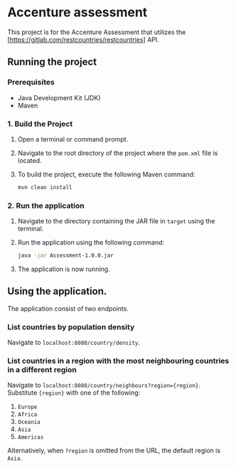 # Accenture assessment

This project is for the Accenture Assessment that utilizes the [https://gitlab.com/restcountries/restcountries] API.

## Running the project
### Prerequisites

- Java Development Kit (JDK)
- Maven 

### 1. Build the Project

1. Open a terminal or command prompt.
2. Navigate to the root directory of the project where the `pom.xml` file is located.
3. To build the project, execute the following Maven command:

   ```bash
   mvn clean install
   ```
### 2. Run the application
1. Navigate to the directory containing the JAR file in `target` using the terminal.
2. Run the application using the following command:

    ```bash
   java -jar Assessment-1.0.0.jar
   ```
3. The application is now running.

## Using the application.
The application consist of two endpoints.

### List countries by population density
Navigate to `localhost:8080/country/density`.

### List countries in a region with the most neighbouring countries in a different region
Navigate to `localhost:8080/country/neighbours?region={region}`.
Substitute `{region}` with one of the following:
1. `Europe`
2. `Africa`
3. `Oceania`
4. `Asia`
5. `Americas`

Alternatively, when `?region` is omitted from the URL, the default region is `Asia`. 